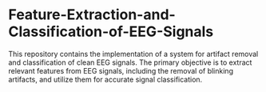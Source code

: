 # Feature-Extraction-and-Classification-of-EEG-Signals
This repository contains the implementation of a system for artifact removal and classification of clean EEG signals. The primary objective is to extract relevant features from EEG signals, including the removal of blinking artifacts, and utilize them for accurate signal classification.
